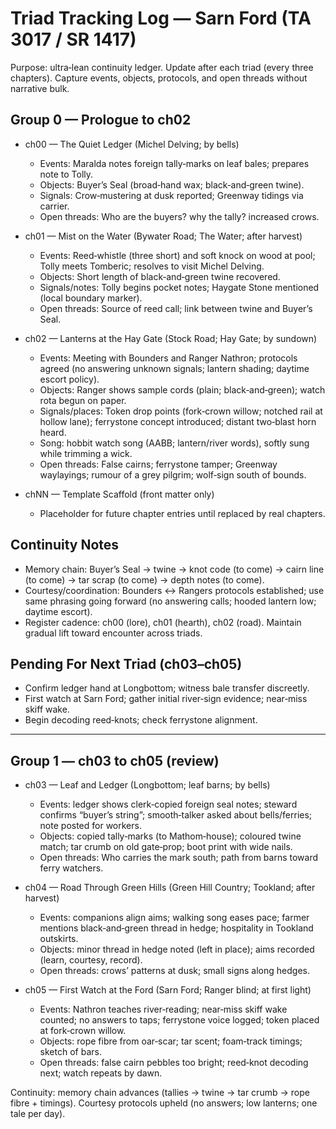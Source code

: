 # Triad Tracking Log — Sarn Ford (TA 3017 / SR 1417)

Purpose: ultra‑lean continuity ledger. Update after each triad (every three chapters). Capture events, objects, protocols, and open threads without narrative bulk.

## Group 0 — Prologue to ch02

- ch00 — The Quiet Ledger (Michel Delving; by bells)
  - Events: Maralda notes foreign tally‑marks on leaf bales; prepares note to Tolly.
  - Objects: Buyer’s Seal (broad‑hand wax; black‑and‑green twine).
  - Signals: Crow‑mustering at dusk reported; Greenway tidings via carrier.
  - Open threads: Who are the buyers? why the tally? increased crows.

- ch01 — Mist on the Water (Bywater Road; The Water; after harvest)
  - Events: Reed‑whistle (three short) and soft knock on wood at pool; Tolly meets Tomberic; resolves to visit Michel Delving.
  - Objects: Short length of black‑and‑green twine recovered.
  - Signals/notes: Tolly begins pocket notes; Haygate Stone mentioned (local boundary marker).
  - Open threads: Source of reed call; link between twine and Buyer’s Seal.

- ch02 — Lanterns at the Hay Gate (Stock Road; Hay Gate; by sundown)
  - Events: Meeting with Bounders and Ranger Nathron; protocols agreed (no answering unknown signals; lantern shading; daytime escort policy).
  - Objects: Ranger shows sample cords (plain; black‑and‑green); watch rota begun on paper.
  - Signals/places: Token drop points (fork‑crown willow; notched rail at hollow lane); ferrystone concept introduced; distant two‑blast horn heard.
  - Song: hobbit watch song (AABB; lantern/river words), softly sung while trimming a wick.
  - Open threads: False cairns; ferrystone tamper; Greenway waylayings; rumour of a grey pilgrim; wolf‑sign south of bounds.

- chNN — Template Scaffold (front matter only)
  - Placeholder for future chapter entries until replaced by real chapters.

## Continuity Notes
- Memory chain: Buyer’s Seal → twine → knot code (to come) → cairn line (to come) → tar scrap (to come) → depth notes (to come).
- Courtesy/coordination: Bounders ↔ Rangers protocols established; use same phrasing going forward (no answering calls; hooded lantern low; daytime escort).
- Register cadence: ch00 (lore), ch01 (hearth), ch02 (road). Maintain gradual lift toward encounter across triads.

## Pending For Next Triad (ch03–ch05)
- Confirm ledger hand at Longbottom; witness bale transfer discreetly.
- First watch at Sarn Ford; gather initial river‑sign evidence; near‑miss skiff wake.
- Begin decoding reed‑knots; check ferrystone alignment.

---

## Group 1 — ch03 to ch05 (review)

- ch03 — Leaf and Ledger (Longbottom; leaf barns; by bells)
  - Events: ledger shows clerk‑copied foreign seal notes; steward confirms “buyer’s string”; smooth‑talker asked about bells/ferries; note posted for workers.
  - Objects: copied tally‑marks (to Mathom‑house); coloured twine match; tar crumb on old gate‑prop; boot print with wide nails.
  - Open threads: Who carries the mark south; path from barns toward ferry watchers.

- ch04 — Road Through Green Hills (Green Hill Country; Tookland; after harvest)
  - Events: companions align aims; walking song eases pace; farmer mentions black‑and‑green thread in hedge; hospitality in Tookland outskirts.
  - Objects: minor thread in hedge noted (left in place); aims recorded (learn, courtesy, record).
  - Open threads: crows’ patterns at dusk; small signs along hedges.

- ch05 — First Watch at the Ford (Sarn Ford; Ranger blind; at first light)
  - Events: Nathron teaches river‑reading; near‑miss skiff wake counted; no answers to taps; ferrystone voice logged; token placed at fork‑crown willow.
  - Objects: rope fibre from oar‑scar; tar scent; foam‑track timings; sketch of bars.
  - Open threads: false cairn pebbles too bright; reed‑knot decoding next; watch repeats by dawn.

Continuity: memory chain advances (tallies → twine → tar crumb → rope fibre + timings). Courtesy protocols upheld (no answers; low lanterns; one tale per day).
